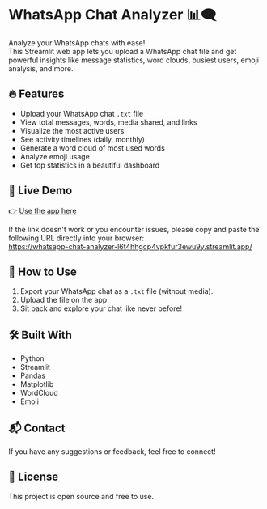 # WhatsApp Chat Analyzer 📊🗨️

Analyze your WhatsApp chats with ease!  
This Streamlit web app lets you upload a WhatsApp chat file and get powerful insights like message statistics, word clouds, busiest users, emoji analysis, and more.


## 🔥 Features
- Upload your WhatsApp chat `.txt` file
- View total messages, words, media shared, and links
- Visualize the most active users
- See activity timelines (daily, monthly)
- Generate a word cloud of most used words
- Analyze emoji usage
- Get top statistics in a beautiful dashboard


## 🚀 Live Demo
👉 [Use the app here](https://whatsapp-chat-analyzer-l6t4hhgcp4vpkfur3ewu9y.streamlit.app/)  

If the link doesn't work or you encounter issues, please copy and paste the following URL directly into your browser:  
https://whatsapp-chat-analyzer-l6t4hhgcp4vpkfur3ewu9y.streamlit.app/


## 📄 How to Use
1. Export your WhatsApp chat as a `.txt` file (without media).
2. Upload the file on the app.
3. Sit back and explore your chat like never before!


## 🛠️ Built With
- Python
- Streamlit
- Pandas
- Matplotlib
- WordCloud
- Emoji


## 📬 Contact
If you have any suggestions or feedback, feel free to connect!


## 📝 License
This project is open source and free to use.

